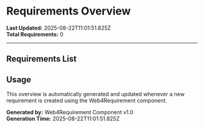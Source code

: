 # Requirements Overview

**Last Updated:** 2025-08-22T11:01:51.825Z  
**Total Requirements:** 0

---


## Requirements List


## Usage

This overview is automatically generated and updated whenever a new requirement is created using the Web4Requirement component.

**Generated by:** Web4Requirement Component v1.0  
**Generation Time:** 2025-08-22T11:01:51.825Z
